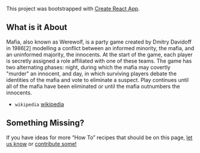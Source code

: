 This project was bootstrapped with [Create React App](https://github.com/facebookincubator/create-react-app).

## What is it About

Mafia, also known as Werewolf, is a party game created by Dmitry Davidoff in 1986[2] modelling a conflict between an informed minority, the mafia, and an uninformed majority, the innocents. At the start of the game, each player is secretly assigned a role affiliated with one of these teams. The game has two alternating phases: night, during which the mafia may covertly "murder" an innocent, and day, in which surviving players debate the identities of the mafia and vote to eliminate a suspect. Play continues until all of the mafia have been eliminated or until the mafia outnumbers the innocents.

* `wikipedia` [wikipedia](https://github.com/facebookincubator/create-react-app)


## Something Missing?

If you have ideas for more “How To” recipes that should be on this page, [let us know](https://github.com/facebookincubator/create-react-app/issues) or [contribute some!](https://github.com/facebookincubator/create-react-app/edit/master/packages/react-scripts/template/README.md)
